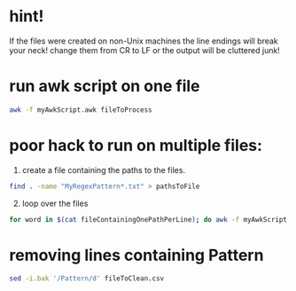 # hint!

If the files were created on non-Unix machines the line endings will break your neck!
change them from CR to LF or the output will be cluttered junk! 

# run awk script on one file

```bash
awk -f myAwkScript.awk fileToProcess
```

# poor hack to run on multiple files:

1. create a file containing the paths to the files.

```bash
find . -name "MyRegexPattern*.txt" > pathsToFile
```

2. loop over the files

```bash
for word in $(cat fileContainingOnePathPerLine); do awk -f myAwkScript.awk $word; done > desiredOutput
```

# removing lines containing Pattern

```bash
sed -i.bak '/Pattern/d' fileToClean.csv
```
